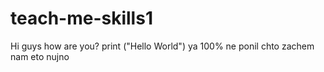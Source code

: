 # teach-me-skills1
Hi guys
how are you?
print ("Hello World")
ya 100% ne ponil chto zachem nam eto nujno 